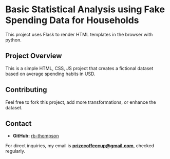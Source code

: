 # Basic Statistical Analysis using Fake Spending Data for Households

This project uses Flask to render HTML templates in the browser with python.

## Project Overview
This is a simple HTML, CSS, JS project that creates a fictional dataset based on average spending habits in USD.

## Contributing

Feel free to fork this project, add more transformations, or enhance the dataset.

## Contact

- **GitHub:** [rb-thompson](https://github.com/rb-thompson)

For direct inquiries, my email is **prizecoffeecup@gmail.com**, checked regularly.
